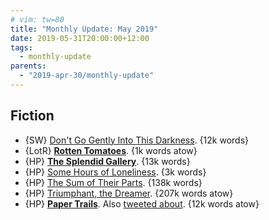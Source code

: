 ```yaml
---
# vim: tw=80
title: "Monthly Update: May 2019"
date: 2019-05-31T20:00:00+12:00
tags:
  - monthly-update
parents:
  - "2019-apr-30/monthly-update"
---
```


## Fiction

 - {SW} [Don't Go Gently Into This Darkness](https://archiveofourown.org/works/13147008). {12k words}
 - {LotR} **[Rotten Tomatoes](https://archiveofourown.org/works/4751576)**. {1k words atow}
 - {HP} **[The Splendid Gallery](https://archiveofourown.org/works/18466207)**. {13k words}
 - {HP} [Some Hours of Loneliness](https://archiveofourown.org/works/18506593). {3k words}
 - {HP} [The Sum of Their Parts](https://archiveofourown.org/works/6334630). {138k words}
 - {HP} [Triumphant, the Dreamer](https://archiveofourown.org/works/10051634). {207k words atow}
 - {HP} **[Paper Trails](https://archiveofourown.org/works/13486242)**. Also [tweeted about](https://twitter.com/passcod/status/1124886289604419585). {12k words atow}

